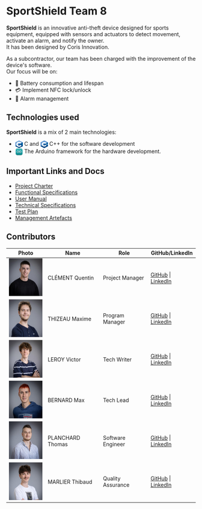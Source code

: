 # SportShield Team 8

**SportShield** is an innovative anti-theft device designed for sports equipment, equipped with sensors and actuators to detect movement, activate an alarm, and notify the owner. \
It has been designed by Coris Innovation.

As a subcontractor, our team has been charged with the improvement of the device's software. \
Our focus will be on:
- 🔋 Battery consumption and lifespan
- 💳 Implement NFC lock/unlock
- 🚨 Alarm management

## Technologies used

**SportShield** is a mix of 2 main technologies: 
- <img src="./documents/images/logos/c.png" alt="Icon" style="width: 20px; height: 20px; vertical-align: middle;"> C and <img src="./documents/images/logos/c++.png" alt="Icon" style="width: 20px; height: 20px; vertical-align: middle;"> C++ for the software development
- <img src="./documents/images/logos/arduino.png" alt="Icon" style="width: 20px; height: 20px; vertical-align: middle;"> The Arduino framework for the hardware development.

## Important Links and Docs

- [Project Charter](./documents/projectCharter.md)
- [Functional Specifications](./documents/functionalSpecifications/functionalSpecifications.md)
- [User Manual](./documents/userManual.md)
- [Technical Specifications](./documents/technicalSpecifications.md)
- [Test Plan](./documents/testPlan.md)
- [Management Artefacts](./documents/management/)


## Contributors

| **Photo** | **Name** | **Role** | **GitHub/LinkedIn** |
|---|---|---|---|
| <img src="./documents/images/contributors/quentin.jpeg" height="100">| CLÉMENT Quentin | Project Manager | [GitHub](https://github.com/Quentin-Clement) \| [LinkedIn](https://www.linkedin.com/in/quentin-cl%C3%A9ment-939110221/) |
| <img src="./documents/images/contributors/maxime.jpeg" height="100">| THIZEAU Maxime | Program Manager | [GitHub](https://github.com/MaximeTAlgosup) \| [LinkedIn](https://www.linkedin.com/in/maxime-thizeau-0b311a293/) |
| <img src="./documents/images/contributors/victor.jpeg" height="100">| LEROY Victor | Tech Writer | [GitHub](https://github.com/Victor-Leroy) \| [LinkedIn](https://www.linkedin.com/in/victor-leroy-64baa3229/) |
| <img src="./documents/images/contributors/max.jpeg" height="100">| BERNARD Max | Tech Lead | [GitHub](https://github.com/maxbernard3) \| [LinkedIn](https://www.linkedin.com/in/max-bernard-b77680210/) |
| <img src="./documents/images/contributors/thomas.jpeg " height="100">| PLANCHARD Thomas | Software Engineer | [GitHub](https://github.com/thomas-planchard) \| [LinkedIn](https://linkedin.com/in/thomas-planchard-461782221/) |
| <img src="./documents/images/contributors/thibaud.jpeg " height="100">| MARLIER Thibaud | Quality Assurance | [GitHub](https://github.com/Biohazardyee) \| [LinkedIn](https://www.linkedin.com/in/thibaud-marlier/) |
